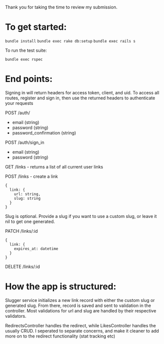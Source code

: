 Thank you for taking the time to review my submission.

# To get started:

```bundle install```
```bundle exec rake db:setup```
```bundle exec rails s ```

To run the test suite:

```bundle exec rspec```

# End points:

Signing in will return headers for access token, client, and uid. To access all routes, register and sign in, then use the returned headers to authenticate your requests

POST /auth/ 
- email (string)
- password (string)
- password_confirmation (string)

POST /auth/sign_in
- email (string)
- password (string)


GET /links - returns a list of all current user links

POST /links - create a link

```
{
  link: {
    url: string,
    slug: string
  }
}
```

Slug is optional. Provide a slug if you want to use a custom slug, or leave it nil to get one generated.

PATCH /links/:id

```
{
  link: {
    expires_at: datetime
  }
}
```

DELETE /links/:id


# How the app is structured:

Slugger service initializes a new link record with either the custom slug or generated slug. From there, record is saved and sent to validation in the controller. Most validations for url and slug are handled by their respective validators. 

RedirectsController handles the redirect, while LikesController handles the usually CRUD. I seperated to separate concerns, and make it cleaner to add more on to the redirect functionality (stat tracking etc)